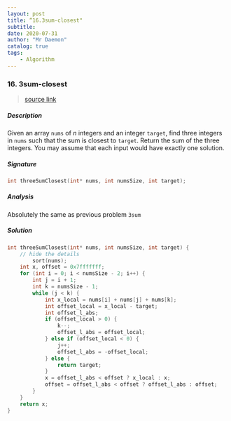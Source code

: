 ```yaml
---
layout: post
title: “16.3sum-closest"    
subtitle:   
date: 2020-07-31
author: "Mr Daemon"
catalog: true
tags:
    - Algorithm
---
```


### 16. 3sum-closest

> [source link](https://leetcode.com/problems/3sum-closest)

##### Description

Given an array `nums` of *n* integers and an integer `target`, find three integers in `nums` such that the sum is closest to `target`. Return the sum of the three integers. You may assume that each input would have exactly one solution.

##### Signature

```c
int threeSumClosest(int* nums, int numsSize, int target);
```

##### Analysis

Absolutely the same as previous problem `3sum`

##### Solution

```c
int threeSumClosest(int* nums, int numsSize, int target) {
  	// hide the details
		sort(nums);
    int x, offset = 0x7fffffff;
    for (int i = 0; i < numsSize - 2; i++) {
        int j = i + 1;
        int k = numsSize - 1;
        while (j < k) {
            int x_local = nums[i] + nums[j] + nums[k];
            int offset_local = x_local - target;
            int offset_l_abs;
            if (offset_local > 0) {
                k--;
                offset_l_abs = offset_local;
            } else if (offset_local < 0) {
                j++;
                offset_l_abs = -offset_local;
            } else {
                return target;
            }
            x = offset_l_abs < offset ? x_local : x;
            offset = offset_l_abs < offset ? offset_l_abs : offset;
        }
    }
    return x;
}
```
